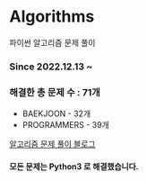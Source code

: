 # Algorithms
파이썬 알고리즘 문제 풀이
### Since 2022.12.13 ~
### 해결한 총 문제 수 : 71개
- BAEKJOON - 32개
- PROGRAMMERS - 39개

[알고리즘 문제 풀이 블로그](https://monzheld.tistory.com/category/%E2%8C%A8%EF%B8%8F%20Algorithms)
#### 모든 문제는 Python3 로 해결했습니다.
